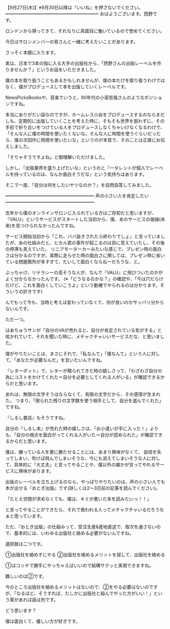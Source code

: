 【9月27日(木)】※9月30日以降は『いいね』を押さないでください。
━━━━━━━━━━━━━━━━━━━━━
おはようございます。西野です。

ロンドンから帰ってきて、それなりに真面目に働いているので誉めてください。

今日はサロンメンバーの皆さんと一緒に考えたいことがあります。

さっそく本題に入ります。

実は、日本で3本の指に入る大手の出版社から、「西野さんの出版レーベルを作りませんか？」というお話をいただきました。

僕の本を取り扱うこともあるかもしれませんが、僕の本だけを取り扱うわけではなく、僕がプロデュースして本を出版していくレーベルです。

NewsPicksBooksや、音楽でいうと、90年代の小室哲哉さんのようなポジションですね。

本当にありがたい話なのですが、ホームレス小谷をプロデュースするのならまだしも、定期的に出版していくことを考えた時に、そもそも世界を狙わずに、その手前で折り合いをつけている人をプロデュースしなくちゃいけなくなるわけで、「そんな人に僕の時間を使いたくないな。そんな人に時間を使うぐらいだったら、僕の次回作に時間を使いたいな」というのが本音で、そのことは正直にお伝えしました。

「そりゃそうですよね」と御理解いただけました。

しかし、『出版業界を盛り上げたいな』というのと『一タレントが個人でレーベルを持っているのは、なんか面白そうだな』という気持ちはあります。

そこで一度、「自分は何をしたいヤツなのか？」を自問自答してみました。

━━━━━━━━━━━━━━━━━━━━
声の小さい人を肯定したい
━━━━━━━━━━━━━━━━━━━━

去年から僕のオンラインサロンに入られている方はご存知だと思いますが、『VALU』というサービスがスタートした当初から、僕、あのサービスの価値(未来)を見つけられなかったんですね。

サービス開始当初から「これ、ババ抜きされたら終わりでしょ」と言っていましたが、あの仕組みだと、ヒカル君の事件が起こるのは目に見えていたし、その後の停滞も見えていた。
リニアモーターカーみたいな感じで、プレゼン時の面白さは分かるのですが、実際に走らせた時の面白さに関しては、プレゼン時に省いている問題箇所が多すぎて、たいして面白くならねーだろうな、と。

ぶっちゃけ、リテラシーの高そうな人が、なんで『VALU』に飛びついたのかがよく分からなかったんです。
(※「どうなるのかな？」の確認や、「今は穴だらけだけど、これを面白くしていこうよ」という動機でやられるのは分かります。そういうの好きです)

んでもって今も、当時と考えは変わっていなくて、何が良いのかサッパリ分からないんです。

ただ一つ。

はあちゅうサンが「自分のVAが売れると、自分が肯定されている気がする」と呟かれていて、それを聞いた時に、メチャクチャいいサービスだな、と思いました。

僕がやりたいことは、まさにそれで、「私なんて」「僕なんて」という人に対して、「あなたが必要なんだ」を言いたいんですね。

『レターポット』で、レターが贈られてきた時の嬉しさって、「わざわざ自分の為にコストをかけてくれた＝自分を必要としてくれる人がいる」が確認できるからだと思います。

あれは、無限の文字そうはならなくて、有限の文字だから、その感情が生まれた。
つまり、「限られた残りの文字数を使う相手として、自分を選んでくれた」ですね。

『しるし書店』もそうですね。

自分の『しるし本』が売れた時の嬉しさは、「お小遣いが手に入った！」よりも、「自分の視点を面白がってくれる人がいた＝自分が認められた」が確認できるからだと思います。

僕は、勝っている人を更に勝たせることには、あまり興味がなくて、
自信を失ってしまい、吹けば飛んでしまいそうな、今にも消えてしまいそうな人に対して、具体的に「大丈夫」と言ってやることや、僕以外の誰かが言ってやれるサービスに興味があります。

出版のレーベルを立ち上げるのなら、やっぱりやりたいのは、声の小さい人でも本が出せる『おとぎ出版』です(詳しくは2～3日前の記事を読んでください)。

「たとえ世間が求めなくても、僕は、キミが書いた本を読みたいっ！！」

と言ってやることができたら、それで救われる人ってメチャクチャいるだろうなぁと思っています。

ただ、『おとぎ出版』の仕組みって、受注生産&産地直送で、取次を通さないので、基本的には、いわゆる出版社と絡める必要がないんですね。

選択肢は二つです。

①出版社を絡めずにやる
②出版社を絡めるメリットを探して、出版社を絡める

①はコッチで勝手にやっちゃえばいいので結構サクッと実現できますね。

難しいのは②です。

今のところ出版社を絡めるメリットはないので、②をやる必要はないのですが、「なるほど、そうすれば、たしかに出版社と組んでやった方がいい！」という案があれば話は別です。

どう思います？

僕は面白くて、優しい方が好きです。

